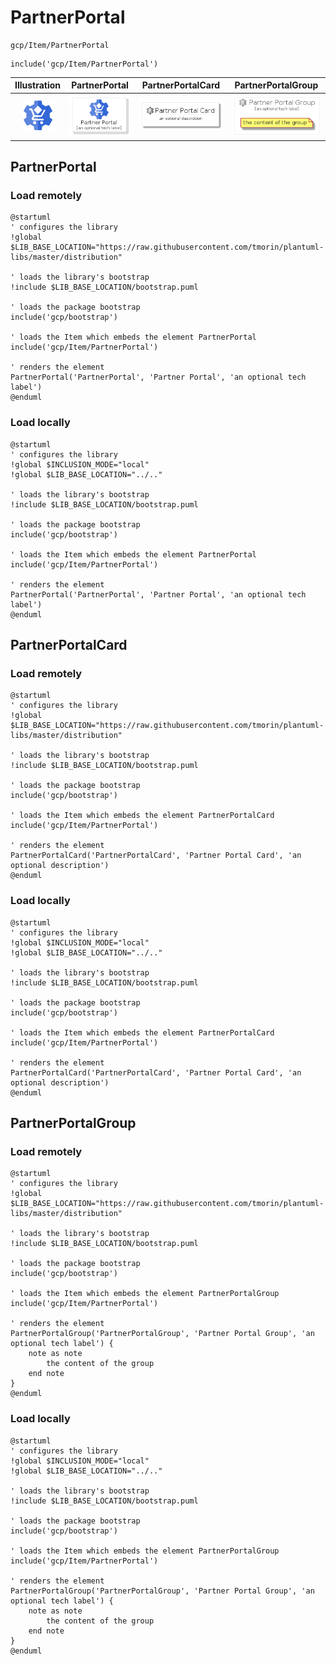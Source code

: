 # PartnerPortal


```text
gcp/Item/PartnerPortal
```

```text
include('gcp/Item/PartnerPortal')
```



| Illustration | PartnerPortal | PartnerPortalCard | PartnerPortalGroup |
| :---: | :---: | :---: | :---: |
| ![illustration for Illustration](../../gcp/Item/PartnerPortal.png) | ![illustration for PartnerPortal](../../gcp/Item/PartnerPortal.Local.png) | ![illustration for PartnerPortalCard](../../gcp/Item/PartnerPortalCard.Local.png) | ![illustration for PartnerPortalGroup](../../gcp/Item/PartnerPortalGroup.Local.png) |




## PartnerPortal

### Load remotely
```plantuml
@startuml
' configures the library
!global $LIB_BASE_LOCATION="https://raw.githubusercontent.com/tmorin/plantuml-libs/master/distribution"

' loads the library's bootstrap
!include $LIB_BASE_LOCATION/bootstrap.puml

' loads the package bootstrap
include('gcp/bootstrap')

' loads the Item which embeds the element PartnerPortal
include('gcp/Item/PartnerPortal')

' renders the element
PartnerPortal('PartnerPortal', 'Partner Portal', 'an optional tech label')
@enduml
```

### Load locally
```plantuml
@startuml
' configures the library
!global $INCLUSION_MODE="local"
!global $LIB_BASE_LOCATION="../.."

' loads the library's bootstrap
!include $LIB_BASE_LOCATION/bootstrap.puml

' loads the package bootstrap
include('gcp/bootstrap')

' loads the Item which embeds the element PartnerPortal
include('gcp/Item/PartnerPortal')

' renders the element
PartnerPortal('PartnerPortal', 'Partner Portal', 'an optional tech label')
@enduml
```

## PartnerPortalCard

### Load remotely
```plantuml
@startuml
' configures the library
!global $LIB_BASE_LOCATION="https://raw.githubusercontent.com/tmorin/plantuml-libs/master/distribution"

' loads the library's bootstrap
!include $LIB_BASE_LOCATION/bootstrap.puml

' loads the package bootstrap
include('gcp/bootstrap')

' loads the Item which embeds the element PartnerPortalCard
include('gcp/Item/PartnerPortal')

' renders the element
PartnerPortalCard('PartnerPortalCard', 'Partner Portal Card', 'an optional description')
@enduml
```

### Load locally
```plantuml
@startuml
' configures the library
!global $INCLUSION_MODE="local"
!global $LIB_BASE_LOCATION="../.."

' loads the library's bootstrap
!include $LIB_BASE_LOCATION/bootstrap.puml

' loads the package bootstrap
include('gcp/bootstrap')

' loads the Item which embeds the element PartnerPortalCard
include('gcp/Item/PartnerPortal')

' renders the element
PartnerPortalCard('PartnerPortalCard', 'Partner Portal Card', 'an optional description')
@enduml
```

## PartnerPortalGroup

### Load remotely
```plantuml
@startuml
' configures the library
!global $LIB_BASE_LOCATION="https://raw.githubusercontent.com/tmorin/plantuml-libs/master/distribution"

' loads the library's bootstrap
!include $LIB_BASE_LOCATION/bootstrap.puml

' loads the package bootstrap
include('gcp/bootstrap')

' loads the Item which embeds the element PartnerPortalGroup
include('gcp/Item/PartnerPortal')

' renders the element
PartnerPortalGroup('PartnerPortalGroup', 'Partner Portal Group', 'an optional tech label') {
    note as note
        the content of the group
    end note
}
@enduml
```

### Load locally
```plantuml
@startuml
' configures the library
!global $INCLUSION_MODE="local"
!global $LIB_BASE_LOCATION="../.."

' loads the library's bootstrap
!include $LIB_BASE_LOCATION/bootstrap.puml

' loads the package bootstrap
include('gcp/bootstrap')

' loads the Item which embeds the element PartnerPortalGroup
include('gcp/Item/PartnerPortal')

' renders the element
PartnerPortalGroup('PartnerPortalGroup', 'Partner Portal Group', 'an optional tech label') {
    note as note
        the content of the group
    end note
}
@enduml
```

